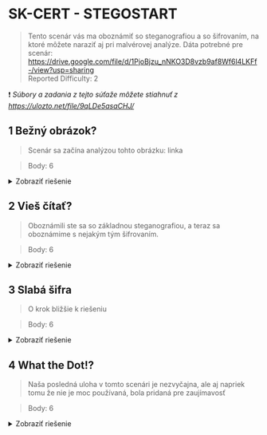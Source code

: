 # SK-CERT - STEGOSTART
> Tento scenár vás ma oboznámiť so steganografiou a so šifrovaním, na ktoré môžete naraziť aj pri malvérovej analýze. Dáta potrebné pre scenár: https://drive.google.com/file/d/1PjoBjzu_nNKO3D8vzb9af8Wf6l4LKFf-/view?usp=sharing <br/>
Reported Difficulty: 2

:exclamation: *Súbory a zadania z tejto súťaže môžete stiahnuť z https://ulozto.net/file/9qLDe5asaCHJ/*

## 1 Bežný obrázok?	
> Scenár sa začína analýzou tohto obrázku: linka

> Body: 6

<details>
<summary>Zobraziť riešenie</summary>

Z linky stahujeme subor `CG_A_800x600.jpg`, ktory samozrejme na prvy pohlad vyzera normalne, ale vieme ze je tam nieco ukryte pomocou [steganografie](https://en.wikipedia.org/wiki/Steganography).

![](images/2022-04-21-10-11-58.png)

Skusame nejaky online stego decoder, a tento sa ukazal uzitocny https://futureboy.us/stegano/decinput.html. Pu uplodovani obrazku sa nam objavuje skrity kod: 

![](images/2022-03-08-21-55-30.png)

```
flag: SK-CERT{st3g0_15_gr34t}
```
</details>

## 2 Vieš čítať?
> Oboznámili ste sa so základnou steganografiou, a teraz sa oboznámime s nejakým tým šifrovaním.

> Body: 6

<details>
<summary>Zobraziť riešenie</summary>

Pri zisteni sifrovania sme skusali niekolo roznych zakladnych receptov z CyberChef kym sme pouzili ROT13:

![](images/2022-03-09-18-51-14.png)

```
flag: SK-CERT{r0t13_15_345y}
```
</details>

## 3 Slabá šifra
> O krok bližšie k riešeniu

> Body: 6

<details>
<summary>Zobraziť riešenie</summary>

Dalsi kod vyzera byt poliy-alphabetic cipher, pozname to podla toho ze rovnake pismeno paintextu ma ine pismeno v zakodovanom texte, napriklad `qvewe://njuelngw.ezt/VdApWIQz` vyzera byt URL adresa kde `qvewe://` ma byt `https://`. 
Tak s tymto zacneme dekovoanie, pouzijeme tento dekoder https://www.dcode.fr/vigenere-cipher a do `KNOWING A PLAINTEXT WORD:` vlozime `HTTPS` a ziskavame flag.

![](images/2022-03-09-19-33-19.png)

```
flag: SK-CERT{v1g3n3r3_c1ph3r}
```
</details>


## 4 What the Dot!?
> Naša posledná uloha v tomto scenári je nezvyčajna, ale aj napriek tomu že nie je moc používaná, bola pridaná pre zaujímavosť

> Body: 6

<details>
<summary>Zobraziť riešenie</summary>

To co nahadzame na pastebine vyzera ako tap code cipher

![](images/2022-03-09-19-45-07.png)

Pouzijeme dekoder https://www.dcode.fr/tap-cipher a do tap gridu dame standardnu abecedu A->Z a stlacime decrypt:

![](images/2022-03-09-19-47-50.png)

```
flag: SK-CERT{TAPCODEFLAG}
```
</details>
